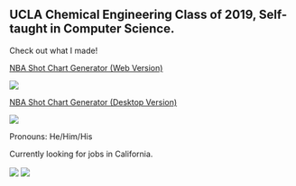 ## UCLA Chemical Engineering Class of 2019, Self-taught in Computer Science. 
Check out what I made!

<a href="https://samnishita.github.io/ShotChartWeb/">NBA Shot Chart Generator (Web Version)</a>

<a href="https://github.com/samnishita/ShotChartWeb"><img align="center" src="https://github-readme-stats.vercel.app/api/pin/?username=samnishita&repo=ShotChartWeb&theme=tokyonight"/></a>

<a href="https://github.com/samnishita/Custom-NBA-Shot-Chart-Generator">NBA Shot Chart Generator (Desktop Version)</a>

<a href="https://github.com/samnishita/Custom-NBA-Shot-Chart-Generator"><img align="center" src="https://github-readme-stats.vercel.app/api/pin/?username=samnishita&repo=Custom-NBA-Shot-Chart-Generator&theme=tokyonight"/></a>

Pronouns: He/Him/His

Currently looking for jobs in California.

<img align="center" src="https://github-readme-stats.vercel.app/api/?username=samnishita&count_private=true&hide=issues,contribs&show_icons=true&theme=tokyonight" />
<img align="center" src="https://github-readme-stats.vercel.app/api/top-langs/?username=samnishita&theme=tokyonight" />

<!--
**samnishita/samnishita** is a ✨ _special_ ✨ repository because its `README.md` (this file) appears on your GitHub profile.

Here are some ideas to get you started:

- 🔭 I’m currently working on ...
- 🌱 I’m currently learning ...
- 👯 I’m looking to collaborate on ...
- 🤔 I’m looking for help with ...
- 💬 Ask me about ...
- 📫 How to reach me: ...
- 😄 Pronouns: ...
- ⚡ Fun fact: ...
-->
